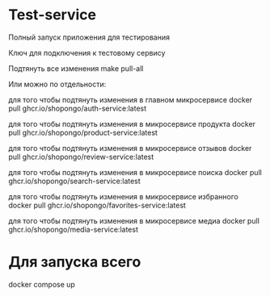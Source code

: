 # Test-service
Полный запуск приложения для тестирования

Ключ для подключения к тестовому сервису

Подтянуть все изменения
make pull-all

Или можно по отдельности:

для того чтобы подтянуть изменения в главном микросервисе
docker pull ghcr.io/shopongo/auth-service:latest

для того чтобы подтянуть изменения в микросервисе продукта
docker pull ghcr.io/shopongo/product-service:latest

для того чтобы подтянуть изменения в микросервисе отзывов
docker pull ghcr.io/shopongo/review-service:latest

для того чтобы подтянуть изменения в микросервисе поиска
docker pull ghcr.io/shopongo/search-service:latest

для того чтобы подтянуть изменения в микросервисе избранного
docker pull ghcr.io/shopongo/favorites-service:latest

для того чтобы подтянуть изменения в микросервисе медиа
docker pull ghcr.io/shopongo/media-service:latest

# Для запуска всего
docker compose up